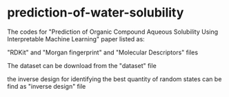 # prediction-of-water-solubility
The codes for "Prediction of Organic Compound Aqueous Solubility Using Interpretable Machine Learning" paper listed as:

"RDKit" and "Morgan fingerprint" and "Molecular Descriptors" files 

The dataset can be download from the "dataset" file

the inverse design for identifying the best quantity of random states can be find as "inverse design" file 
